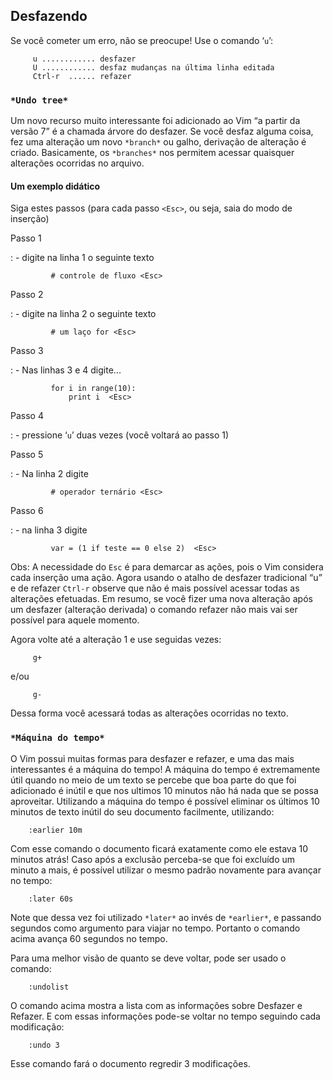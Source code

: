 Desfazendo
----------

Se você cometer um erro, não se preocupe! Use o comando
‘`u`’:

         u ............ desfazer
         U ............ desfaz mudanças na última linha editada
         Ctrl-r  ...... refazer

### `*Undo tree*`

Um novo recurso muito interessante foi adicionado ao Vim “a partir da
versão 7” é a chamada árvore do desfazer. Se você desfaz alguma coisa,
fez uma alteração um novo `*branch*` ou galho, derivação de
alteração é criado. Basicamente, os `*branches*` nos permitem
acessar quaisquer alterações ocorridas no arquivo.

#### Um exemplo didático

Siga estes passos (para cada passo `<Esc>`, ou seja, saia do modo de
inserção)

Passo 1

:   - digite na linha 1 o seguinte texto

             # controle de fluxo <Esc>

Passo 2

:   - digite na linha 2 o seguinte texto

             # um laço for <Esc>

Passo 3

:   - Nas linhas 3 e 4 digite...

             for i in range(10):
                 print i  <Esc>

Passo 4

:   - pressione ‘`u`’ duas vezes (você voltará ao passo 1)

Passo 5

:   - Na linha 2 digite

             # operador ternário <Esc>

Passo 6

:   - na linha 3 digite

             var = (1 if teste == 0 else 2)  <Esc>

Obs: A necessidade do `Esc` é para demarcar as ações, pois o
Vim considera cada inserção uma ação. Agora usando o atalho de desfazer
tradicional “u” e de refazer `Ctrl-r` observe que não é mais
possível acessar todas as alterações efetuadas. Em resumo, se você fizer
uma nova alteração após um desfazer (alteração derivada) o comando
refazer não mais vai ser possível para aquele momento.

Agora volte até a alteração 1 e use seguidas vezes:

         g+

e/ou

         g-

Dessa forma você acessará todas as alterações ocorridas no texto.

### `*Máquina do tempo*`

O Vim possui muitas formas para desfazer e refazer, e uma das mais
interessantes é a máquina do tempo! A máquina do tempo é extremamente
útil quando no meio de um texto se percebe que boa parte do que foi
adicionado é inútil e que nos ultimos 10 minutos não há nada que se
possa aproveitar. Utilizando a máquina do tempo é possível eliminar os
últimos 10 minutos de texto inútil do seu documento facilmente,
utilizando:

        :earlier 10m

Com esse comando o documento ficará exatamente como ele estava 10
minutos atrás! Caso após a exclusão perceba-se que foi excluído um
minuto a mais, é possível utilizar o mesmo padrão novamente para avançar
no tempo:

        :later 60s

Note que dessa vez foi utilizado `*later*` ao invés de
`*earlier*`, e passando segundos como argumento para viajar
no tempo. Portanto o comando acima avança 60 segundos no tempo.

Para uma melhor visão de quanto se deve voltar, pode ser usado o
comando:

        :undolist

O comando acima mostra a lista com as informações sobre Desfazer e
Refazer. E com essas informações pode-se voltar no tempo seguindo cada
modificação:

        :undo 3

Esse comando fará o documento regredir 3 modificações.


